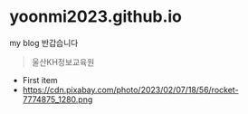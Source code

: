 # yoonmi2023.github.io
my blog
반갑습니다
> 울산KH정보교육원
- First item
- https://cdn.pixabay.com/photo/2023/02/07/18/56/rocket-7774875_1280.png
